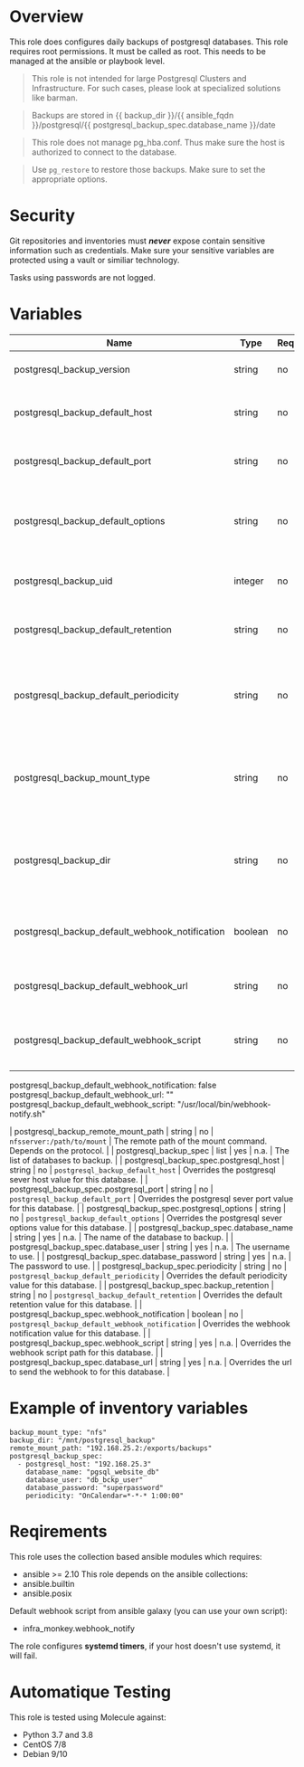 # Overview
This role does configures daily backups of postgresql databases.
This role requires root permissions. It must be called as root. This needs to be managed at the ansible or playbook level.

>This role is not intended for large Postgresql Clusters and Infrastructure. For such cases, please look at specialized solutions like barman.

>Backups are stored in {{ backup_dir }}/{{ ansible_fqdn }}/postgresql/{{ postgresql_backup_spec.database_name }}/date

>This role does not manage pg_hba.conf. Thus make sure the host is authorized to connect to the database.

>Use `pg_restore` to restore those backups. Make sure to set the appropriate options.

# Security
Git repositories and inventories must ***never*** expose contain sensitive information such as credentials.
Make sure your sensitive variables are protected using a vault or similiar technology.

Tasks using passwords are not logged.

# Variables

| Name  | Type | Required | Default Value | Description |
| ----- | ---- | -------- | ------------- | ----------- |
| postgresql_backup_version | string | no | `13` | The version of postgresql client to use. |
| postgresql_backup_default_host | string | no | `127.0.0.1` | The default hostname or ip to backup from. |
| postgresql_backup_default_port | string | no | `5432` | The default port of the postgresql server. |
| postgresql_backup_default_options | string | no | `""` | The default options to pass to `pg_dump`(ex: "-Fc" for compression) |
| postgresql_backup_uid | integer | no | n.a. | The uid of the backup user to create. |
| postgresql_backup_default_retention | string | no | `30` | The default number of backups to keep. |
| postgresql_backup_default_periodicity | string | no | `OnCalendar=*-*-* 22:00:00` | The default periodicity of backups (every night at 10pm). Systemd timer format. |
| postgresql_backup_mount_type | string | no | `local` | Type of storage that will hold the backup files. Supported types: local, nfs |
| postgresql_backup_dir | string | no | `/tmp/postgresql_backup` | Path where the backups are sent. Is the mount point in case of network storage. |
| postgresql_backup_default_webhook_notification | boolean | no | `false` | Enables sending a webhook notification by default. |
| postgresql_backup_default_webhook_url | string | no | `nil` | The url to send the webhook to by default. |
| postgresql_backup_default_webhook_script | string | no | `/usr/local/bin/webhook-notify.sh` | Path to the default webhook notification script. |
postgresql_backup_default_webhook_notification: false
postgresql_backup_default_webhook_url: ""
postgresql_backup_default_webhook_script: "/usr/local/bin/webhook-notify.sh"

| postgresql_backup_remote_mount_path | string | no | `nfsserver:/path/to/mount` | The remote path of the mount command. Depends on the protocol. |
| postgresql_backup_spec | list | yes | n.a. | The list of databases to backup. |
| postgresql_backup_spec.postgresql_host | string | no | `postgresql_backup_default_host` | Overrides the postgresql sever host value for this database. |
| postgresql_backup_spec.postgresql_port | string | no | `postgresql_backup_default_port` | Overrides the postgresql sever port value for this database. |
| postgresql_backup_spec.postgresql_options | string | no | `postgresql_backup_default_options` | Overrides the postgresql sever options value for this database. |
| postgresql_backup_spec.database_name | string | yes | n.a. | The name of the database to backup. |
| postgresql_backup_spec.database_user | string | yes | n.a. | The username to use. |
| postgresql_backup_spec.database_password | string | yes | n.a. | The password to use. |
| postgresql_backup_spec.periodicity | string | no | `postgresql_backup_default_periodicity` | Overrides the default periodicity value for this database. |
| postgresql_backup_spec.backup_retention | string | no | `postgresql_backup_default_retention` | Overrides the default retention value for this database. |
| postgresql_backup_spec.webhook_notification | boolean | no | `postgresql_backup_default_webhook_notification` | Overrides the webhook notification value for this database. |
| postgresql_backup_spec.webhook_script | string | yes | n.a. | Overrides the webhook script path for this database. |
| postgresql_backup_spec.database_url | string | yes | n.a. | Overrides the url to send the webhook to for this database. |

# Example of inventory variables

    backup_mount_type: "nfs"
    backup_dir: "/mnt/postgresql_backup"
    remote_mount_path: "192.168.25.2:/exports/backups"
    postgresql_backup_spec:
      - postgresql_host: "192.168.25.3"
        database_name: "pgsql_website_db"
        database_user: "db_bckp_user"
        database_password: "superpassword"
        periodicity: "OnCalendar=*-*-* 1:00:00"


# Reqirements

This role uses the collection based ansible modules which requires:
- ansible >= 2.10
This role depends on the ansible collections:
- ansible.builtin
- ansible.posix

Default webhook script from ansible galaxy (you can use your own script):
- infra_monkey.webhook_notify

The role configures **systemd timers**, if your host doesn't use systemd, it will fail.

# Automatique Testing

This role is tested using Molecule against:
- Python 3.7 and 3.8
- CentOS 7/8
- Debian 9/10